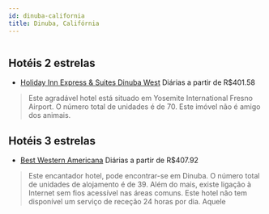 ```yaml
---
id: dinuba-california
title: Dinuba, Califórnia
---
```


<center><img src="http://photos.hotelbeds.com/giata/14/145817/145817a_hb_a_011.jpg" alt="" /></center>


## Hotéis 2 estrelas

-    [Holiday Inn Express & Suites Dinuba West](https://www.hurb.com/hoteis/dinuba/holiday-inn-express-suites-dinuba-west-JNP-JP781201?cmp=18055) Diárias a partir de R$401.58
   > Este agradável hotel está situado em Yosemite International Fresno Airport. O número total de unidades é de 70. Este imóvel não é amigo dos animais. 

## Hotéis 3 estrelas

-    [Best Western Americana](https://www.hurb.com/hoteis/dinuba/best-western-americana-JNP-JP093016?cmp=18055) Diárias a partir de R$407.92
   > Este encantador hotel, pode encontrar-se em Dinuba. O número total de unidades de alojamento é de 39. Além do mais, existe ligação à Internet sem fios acessível nas áreas comuns. Este hotel não tem disponível um serviço de receção 24 horas por dia. Aquele

